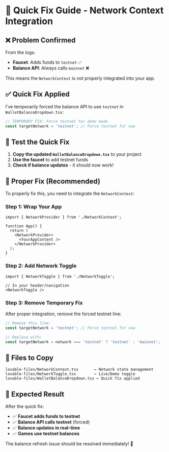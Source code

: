 # 🚀 Quick Fix Guide - Network Context Integration

## ❌ **Problem Confirmed**
From the logs:
- **Faucet**: Adds funds to `testnet` ✅
- **Balance API**: Always calls `mainnet` ❌

This means the `NetworkContext` is not properly integrated into your app.

## ✅ **Quick Fix Applied**

I've temporarily forced the balance API to use `testnet` in `WalletBalanceDropdown.tsx`:

```typescript
// TEMPORARY FIX: Force testnet for demo mode
const targetNetwork = 'testnet'; // Force testnet for now
```

## 🎯 **Test the Quick Fix**

1. **Copy the updated `WalletBalanceDropdown.tsx`** to your project
2. **Use the faucet** to add testnet funds
3. **Check if balance updates** - it should now work!

## 🔧 **Proper Fix (Recommended)**

To properly fix this, you need to integrate the `NetworkContext`:

### **Step 1: Wrap Your App**
```tsx
import { NetworkProvider } from './NetworkContext';

function App() {
  return (
    <NetworkProvider>
      <YourAppContent />
    </NetworkProvider>
  );
}
```

### **Step 2: Add Network Toggle**
```tsx
import { NetworkToggle } from './NetworkToggle';

// In your header/navigation
<NetworkToggle />
```

### **Step 3: Remove Temporary Fix**
After proper integration, remove the forced testnet line:
```typescript
// Remove this line:
const targetNetwork = 'testnet'; // Force testnet for now

// Replace with:
const targetNetwork = network === 'testnet' ? 'testnet' : 'mainnet';
```

## 📁 **Files to Copy**

```
lovable-files/NetworkContext.tsx       ← Network state management
lovable-files/NetworkToggle.tsx        ← Live/Demo toggle
lovable-files/WalletBalanceDropdown.tsx ← Quick fix applied
```

## 🎉 **Expected Result**

After the quick fix:
- ✅ **Faucet adds funds to testnet**
- ✅ **Balance API calls testnet** (forced)
- ✅ **Balance updates in real-time**
- ✅ **Games use testnet balances**

The balance refresh issue should be resolved immediately! 🎰
